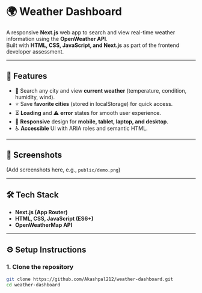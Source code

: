 # 🌍 Weather Dashboard

A responsive **Next.js** web app to search and view real-time weather information using the **OpenWeather API**.  
Built with **HTML, CSS, JavaScript, and Next.js** as part of the frontend developer assessment.

---

## 🚀 Features
- 🔎 Search any city and view **current weather** (temperature, condition, humidity, wind).
- ⭐ Save **favorite cities** (stored in localStorage) for quick access.
- ⏳ **Loading** and ⚠️ **error** states for smooth user experience.
- 📱 **Responsive** design for **mobile, tablet, laptop, and desktop**.
- ♿ **Accessible** UI with ARIA roles and semantic HTML.

---

## 📸 Screenshots
(Add screenshots here, e.g., `public/demo.png`)

---

## 🛠 Tech Stack
- **Next.js (App Router)**
- **HTML, CSS, JavaScript (ES6+)**
- **OpenWeatherMap API**

---

## ⚙️ Setup Instructions

### 1. Clone the repository
```bash
git clone https://github.com/Akashpal212/weather-dashboard.git
cd weather-dashboard
